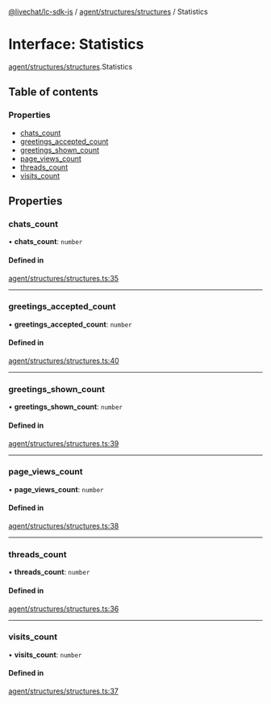 [@livechat/lc-sdk-js](../README.md) / [agent/structures/structures](../modules/agent_structures_structures.md) / Statistics

# Interface: Statistics

[agent/structures/structures](../modules/agent_structures_structures.md).Statistics

## Table of contents

### Properties

- [chats\_count](agent_structures_structures.Statistics.md#chats_count)
- [greetings\_accepted\_count](agent_structures_structures.Statistics.md#greetings_accepted_count)
- [greetings\_shown\_count](agent_structures_structures.Statistics.md#greetings_shown_count)
- [page\_views\_count](agent_structures_structures.Statistics.md#page_views_count)
- [threads\_count](agent_structures_structures.Statistics.md#threads_count)
- [visits\_count](agent_structures_structures.Statistics.md#visits_count)

## Properties

### chats\_count

• **chats\_count**: `number`

#### Defined in

[agent/structures/structures.ts:35](https://github.com/livechat/lc-sdk-js/blob/d267eeb/src/agent/structures/structures.ts#L35)

___

### greetings\_accepted\_count

• **greetings\_accepted\_count**: `number`

#### Defined in

[agent/structures/structures.ts:40](https://github.com/livechat/lc-sdk-js/blob/d267eeb/src/agent/structures/structures.ts#L40)

___

### greetings\_shown\_count

• **greetings\_shown\_count**: `number`

#### Defined in

[agent/structures/structures.ts:39](https://github.com/livechat/lc-sdk-js/blob/d267eeb/src/agent/structures/structures.ts#L39)

___

### page\_views\_count

• **page\_views\_count**: `number`

#### Defined in

[agent/structures/structures.ts:38](https://github.com/livechat/lc-sdk-js/blob/d267eeb/src/agent/structures/structures.ts#L38)

___

### threads\_count

• **threads\_count**: `number`

#### Defined in

[agent/structures/structures.ts:36](https://github.com/livechat/lc-sdk-js/blob/d267eeb/src/agent/structures/structures.ts#L36)

___

### visits\_count

• **visits\_count**: `number`

#### Defined in

[agent/structures/structures.ts:37](https://github.com/livechat/lc-sdk-js/blob/d267eeb/src/agent/structures/structures.ts#L37)
